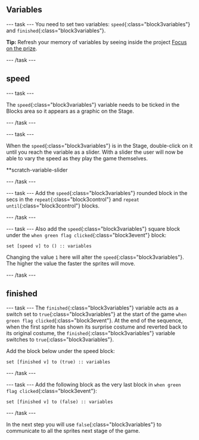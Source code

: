 ## Variables

--- task ---
You need to set two variables: `speed`{:class="block3variables"} and `finished`{:class="block3variables"}.

**Tip:** Refresh your memory of variables by seeing inside the project [Focus on the prize](https://learning-admin.raspberrypi.org/en/projects/focus-on-the-prize).

--- /task ---

## speed 
--- task ---

The `speed`{:class="block3variables"} variable needs to be ticked in the Blocks area so it appears as a graphic on the Stage. 

--- /task ---

--- task ---

When the `speed`{:class="block3variables"} is in the Stage, double-click on it until you reach the variable as a slider. With a slider the user will now be able to vary the speed as they play the game themselves.

**scratch-variable-slider

--- /task ---

--- task ---
Add the  `speed`{:class="block3variables"} rounded block in the secs in the `repeat`{:class="block3control"} and `repeat until`{:class="block3control"} blocks.

--- /task ---

--- task ---
Also add the `speed`{:class="block3variables"} square block under the `when green flag clicked`{:class="block3event"} block:

```blocks3
set [speed v] to () :: variables
```
Changing the value `1` here will alter the `speed`{:class="block3variables"}. The higher the value the faster the sprites will move.

--- /task ---

## finished 
--- task ---
The `finished{`:class="block3variables"} variable acts as a switch set to `true`{:class="block3variables"} at the start of the game `when green flag clicked`{:class="block3event"}. At the end of the sequence, when the first sprite has shown its surprise costume and reverted back to its original costume, the `finished{`:class="block3variables"} variable switches to `true`{:class="block3variables"}.

Add the block  below under the speed block:

```blocks3
set [finished v] to (true) :: variables
```
--- /task ---

--- task ---
Add the following block as the very last block in `when green flag clicked`{:class="block3event"}:

```blocks3
set [finished v] to (false) :: variables
```
--- /task ---

In the next step you will use `false`{:class="block3variables"} to communicate to all the sprites next stage of the game.
